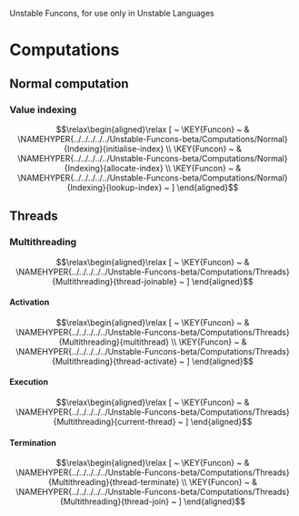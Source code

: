 



Unstable Funcons, for use only in Unstable Languages


# Computations
               


## Normal computation
               


### Value indexing
               


$$\relax\begin{aligned}\relax
  [ ~ 
  \KEY{Funcon} ~ & \NAMEHYPER{../../../../../Unstable-Funcons-beta/Computations/Normal}{Indexing}{initialise-index} \\
  \KEY{Funcon} ~ & \NAMEHYPER{../../../../../Unstable-Funcons-beta/Computations/Normal}{Indexing}{allocate-index} \\
  \KEY{Funcon} ~ & \NAMEHYPER{../../../../../Unstable-Funcons-beta/Computations/Normal}{Indexing}{lookup-index}
  ~ ]
\end{aligned}$$

## Threads
               


### Multithreading
               


$$\relax\begin{aligned}\relax
  [ ~ 
  \KEY{Funcon} ~ & \NAMEHYPER{../../../../../Unstable-Funcons-beta/Computations/Threads}{Multithreading}{thread-joinable}
  ~ ]
\end{aligned}$$

#### Activation
               


$$\relax\begin{aligned}\relax
  [ ~ 
  \KEY{Funcon} ~ & \NAMEHYPER{../../../../../Unstable-Funcons-beta/Computations/Threads}{Multithreading}{multithread} \\
  \KEY{Funcon} ~ & \NAMEHYPER{../../../../../Unstable-Funcons-beta/Computations/Threads}{Multithreading}{thread-activate}
  ~ ]
\end{aligned}$$

#### Execution
               


$$\relax\begin{aligned}\relax
  [ ~ 
  \KEY{Funcon} ~ & \NAMEHYPER{../../../../../Unstable-Funcons-beta/Computations/Threads}{Multithreading}{current-thread}
  ~ ]
\end{aligned}$$

#### Termination
               


$$\relax\begin{aligned}\relax
  [ ~ 
  \KEY{Funcon} ~ & \NAMEHYPER{../../../../../Unstable-Funcons-beta/Computations/Threads}{Multithreading}{thread-terminate} \\
  \KEY{Funcon} ~ & \NAMEHYPER{../../../../../Unstable-Funcons-beta/Computations/Threads}{Multithreading}{thread-join}
  ~ ]
\end{aligned}$$



[Funcons-beta]: /CBS-beta/math/Funcons-beta
  "FUNCONS-BETA"
[Unstable-Funcons-beta]: /CBS-beta/math/Unstable-Funcons-beta
  "UNSTABLE-FUNCONS-BETA"
[Languages-beta]: /CBS-beta/math/Languages-beta
  "LANGUAGES-BETA"
[Unstable-Languages-beta]: /CBS-beta/math/Unstable-Languages-beta
  "UNSTABLE-LANGUAGES-BETA"
[CBS-beta]: /CBS-beta 
  "CBS-BETA"
